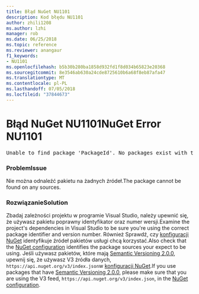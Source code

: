```yaml
---
title: Błąd NuGet NU1101
description: Kod błędu NU1101
author: zhili1208
ms.author: lzhi
manager: rob
ms.date: 06/25/2018
ms.topic: reference
ms.reviewer: anangaur
f1_keywords:
- NU1101
ms.openlocfilehash: b5b30b280ba1858d932fd1f8d034b65823e20368
ms.sourcegitcommit: 8e3546ab630a24cde8725610b6a68f8eb87afa47
ms.translationtype: MT
ms.contentlocale: pl-PL
ms.lasthandoff: 07/05/2018
ms.locfileid: "37844673"
---
```

# <a name="nuget-error-nu1101"></a><span data-ttu-id="04d42-103">Błąd NuGet NU1101</span><span class="sxs-lookup"><span data-stu-id="04d42-103">NuGet Error NU1101</span></span>

<pre>Unable to find package 'PackageId'. No packages exist with this id in source(s): 'sourceA', 'sourceB', 'sourceC'</pre>

### <a name="issue"></a><span data-ttu-id="04d42-104">Problem</span><span class="sxs-lookup"><span data-stu-id="04d42-104">Issue</span></span>
<span data-ttu-id="04d42-105">Nie można odnaleźć pakietu na żadnych źródeł.</span><span class="sxs-lookup"><span data-stu-id="04d42-105">The package cannot be found on any sources.</span></span>

### <a name="solution"></a><span data-ttu-id="04d42-106">Rozwiązanie</span><span class="sxs-lookup"><span data-stu-id="04d42-106">Solution</span></span>
<span data-ttu-id="04d42-107">Zbadaj zależności projektu w programie Visual Studio, należy upewnić się, że używasz pakietu poprawny identyfikator oraz numer wersji.</span><span class="sxs-lookup"><span data-stu-id="04d42-107">Examine the project's dependencies in Visual Studio to be sure you're using the correct package identifier and version number.</span></span> <span data-ttu-id="04d42-108">Również Sprawdź, czy [konfiguracji NuGet](../../consume-packages/Configuring-NuGet-Behavior.md) identyfikuje źródeł pakietów usługi chcą korzystać.</span><span class="sxs-lookup"><span data-stu-id="04d42-108">Also check that the [NuGet configuration](../../consume-packages/Configuring-NuGet-Behavior.md) identifies the package sources your expect to be using.</span></span> <span data-ttu-id="04d42-109">Jeśli używasz pakietów, które mają [Semantic Versioning 2.0.0](../../reference/package-versioning.md#semantic-versioning-200), upewnij się, że używasz V3 źródła danych, `https://api.nuget.org/v3/index.json`w [konfiguracji NuGet](../../consume-packages/Configuring-NuGet-Behavior.md).</span><span class="sxs-lookup"><span data-stu-id="04d42-109">If you use packages that have [Semantic Versioning 2.0.0](../../reference/package-versioning.md#semantic-versioning-200), please make sure that you are using the V3 feed, `https://api.nuget.org/v3/index.json`, in the [NuGet configuration](../../consume-packages/Configuring-NuGet-Behavior.md).</span></span>
